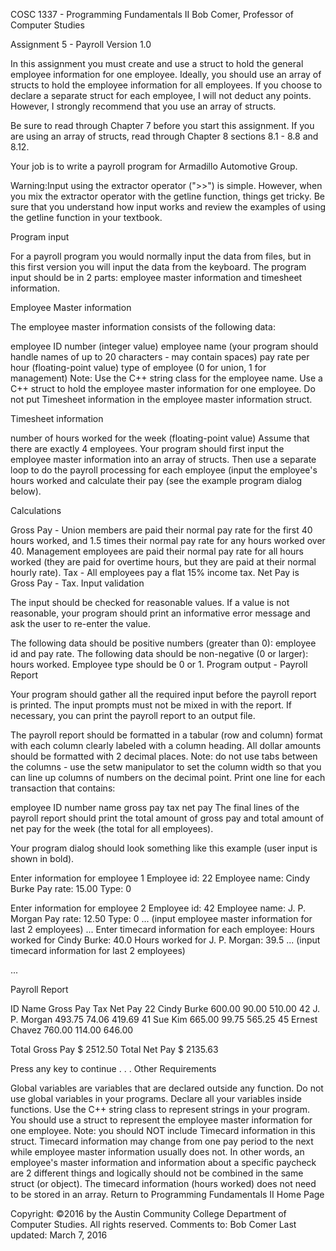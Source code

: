 COSC 1337 - Programming Fundamentals II
Bob Comer, Professor of Computer Studies

Assignment 5 - Payroll Version 1.0

In this assignment you must create and use a struct to hold the general employee information for one employee. Ideally, you should use an array of structs to hold the employee information for all employees. If you choose to declare a separate struct for each employee, I will not deduct any points. However, I strongly recommend that you use an array of structs.

Be sure to read through Chapter 7 before you start this assignment. If you are using an array of structs, read through Chapter 8 sections 8.1 - 8.8 and 8.12.

Your job is to write a payroll program for Armadillo Automotive Group.

Warning:Input using the extractor operator (">>") is simple. However, when you mix the extractor operator with the getline function, things get tricky. Be sure that you understand how input works and review the examples of using the getline function in your textbook.


Program input

For a payroll program you would normally input the data from files, but in this first version you will input the data from the keyboard. The program input should be in 2 parts: employee master information and timesheet information.

Employee Master information

The employee master information consists of the following data:

employee ID number (integer value)
employee name (your program should handle names of up to 20 characters - may contain spaces)
pay rate per hour (floating-point value)
type of employee (0 for union, 1 for management)
Note: Use the C++ string class for the employee name. Use a C++ struct to hold the employee master information for one employee. Do not put Timesheet information in the employee master information struct.

Timesheet information

number of hours worked for the week (floating-point value)
Assume that there are exactly 4 employees. Your program should first input the employee master information into an array of structs. Then use a separate loop to do the payroll processing for each employee (input the employee's hours worked and calculate their pay (see the example program dialog below).

Calculations

Gross Pay - Union members are paid their normal pay rate for the first 40 hours worked, and 1.5 times their normal pay rate for any hours worked over 40. Management employees are paid their normal pay rate for all hours worked (they are paid for overtime hours, but they are paid at their normal hourly rate).
Tax - All employees pay a flat 15% income tax.
Net Pay is Gross Pay - Tax.
Input validation

The input should be checked for reasonable values. If a value is not reasonable, your program should print an informative error message and ask the user to re-enter the value.

The following data should be positive numbers (greater than 0): employee id and pay rate.
The following data should be non-negative (0 or larger): hours worked.
Employee type should be 0 or 1.
Program output - Payroll Report

Your program should gather all the required input before the payroll report is printed. The input prompts must not be mixed in with the report. If necessary, you can print the payroll report to an output file.

The payroll report should be formatted in a tabular (row and column) format with each column clearly labeled with a column heading. All dollar amounts should be formatted with 2 decimal places. Note: do not use tabs between the columns - use the setw manipulator to set the column width so that you can line up columns of numbers on the decimal point. Print one line for each transaction that contains:

employee ID number
name
gross pay
tax
net pay
The final lines of the payroll report should print the total amount of gross pay and total amount of net pay for the week (the total for all employees).

Your program dialog should look something like this example (user input is shown in bold).

Enter information for employee 1
Employee id: 22
Employee name: Cindy Burke
Pay rate: 15.00
Type: 0

Enter information for employee 2
Employee id: 42
Employee name: J. P. Morgan
Pay rate: 12.50
Type: 0
...
(input employee master information for last 2 employees)
...
Enter timecard information for each employee:
Hours worked for Cindy Burke: 40.0
Hours worked for J. P. Morgan: 39.5
...
(input timecard information for last 2 employees)

...

Payroll Report

ID  Name                       Gross Pay      Tax  Net Pay
22  Cindy Burke                   600.00    90.00   510.00
42  J. P. Morgan                  493.75    74.06   419.69
41  Sue Kim                       665.00    99.75   565.25
45  Ernest Chavez                 760.00   114.00   646.00

Total Gross Pay $ 2512.50
Total Net Pay   $ 2135.63

Press any key to continue . . .
Other Requirements

Global variables are variables that are declared outside any function. Do not use global variables in your programs. Declare all your variables inside functions.
Use the C++ string class to represent strings in your program.
You should use a struct to represent the employee master information for one employee. Note: you should NOT include Timecard information in this struct. Timecard information may change from one pay period to the next while employee master information usually does not. In other words, an employee's master information and information about a specific paycheck are 2 different things and logically should not be combined in the same struct (or object).
The timecard information (hours worked) does not need to be stored in an array.
Return to Programming Fundamentals II Home Page

Copyright: ©2016 by the Austin Community College
Department of Computer Studies. All rights reserved.
Comments to: Bob Comer
Last updated: March 7, 2016